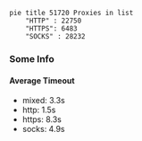 
```mermaid
pie title 51720 Proxies in list
    "HTTP" : 22750
    "HTTPS": 6483
    "SOCKS" : 28232
```

### Some Info
#### Average Timeout

- mixed: 3.3s
- http: 1.5s
- https: 8.3s
- socks: 4.9s